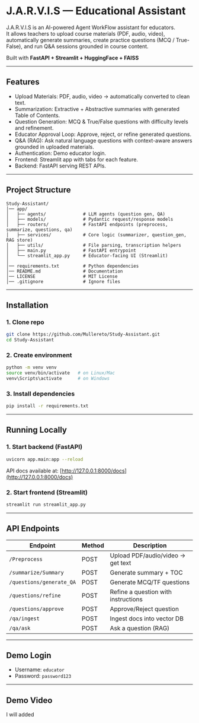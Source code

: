 # J.A.R.V.I.S — Educational Assistant

J.A.R.V.I.S is an AI-powered Agent WorkFlow assistant for educators.  
It allows teachers to upload course materials (PDF, audio, video), automatically generate summaries, create practice questions (MCQ / True-False), and run Q&A sessions grounded in course content.

Built with **FastAPI + Streamlit + HuggingFace + FAISS**

---

## Features

- Upload Materials: PDF, audio, video → automatically converted to clean text.  
- Summarization: Extractive + Abstractive summaries with generated Table of Contents.  
- Question Generation: MCQ & True/False questions with difficulty levels and refinement.  
- Educator Approval Loop: Approve, reject, or refine generated questions.  
- Q&A (RAG): Ask natural language questions with context-aware answers grounded in uploaded materials.  
- Authentication: Demo educator login.  
- Frontend: Streamlit app with tabs for each feature.  
- Backend: FastAPI serving REST APIs.  

---

## Project Structure

```
Study-Assistant/
│── app/
│   ├── agents/              # LLM agents (question gen, QA)
│   ├── models/              # Pydantic request/response models
│   ├── routers/             # FastAPI endpoints (preprocess, summarize, questions, qa)
│   ├── services/            # Core logic (summarizer, question_gen, RAG store)
│   ├── utils/               # File parsing, transcription helpers
│   ├── main.py              # FastAPI entrypoint
│   └── streamlit_app.py     # Educator-facing UI (Streamlit)
│
│── requirements.txt         # Python dependencies
│── README.md                # Documentation
│── LICENSE                  # MIT License
│── .gitignore               # Ignore files
```

---

## Installation

### 1. Clone repo
```bash
git clone https://github.com/Mullereto/Study-Assistant.git
cd Study-Assistant
```

### 2. Create environment
```bash
python -m venv venv
source venv/bin/activate   # on Linux/Mac
venv\Scripts\activate      # on Windows
```

### 3. Install dependencies
```bash
pip install -r requirements.txt
```

---

## Running Locally

### 1. Start backend (FastAPI)
```bash
uvicorn app.main:app --reload
```
API docs available at: [http://127.0.0.1:8000/docs](http://127.0.0.1:8000/docs)

### 2. Start frontend (Streamlit)
```bash
streamlit run streamlit_app.py
```

---

## API Endpoints

| Endpoint | Method | Description |
|----------|--------|-------------|
| `/Preprocess` | POST | Upload PDF/audio/video → get text |
| `/summarize/Summary` | POST | Generate summary + TOC |
| `/questions/generate_QA` | POST | Generate MCQ/TF questions |
| `/questions/refine` | POST | Refine a question with instructions |
| `/questions/approve` | POST | Approve/Reject question |
| `/qa/ingest` | POST | Ingest docs into vector DB |
| `/qa/ask` | POST | Ask a question (RAG) |

---

## Demo Login

- Username: `educator`  
- Password: `password123`  

---

## Demo Video

I will added

